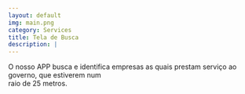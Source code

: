 ```yaml
---
layout: default
img: main.png
category: Services
title: Tela de Busca
description: |
---
```

 O nosso APP busca e identifica empresas as quais prestam servi&ccedil;o ao governo, que estiverem num  
 raio de 25 metros.